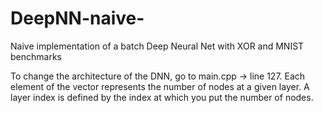 # DeepNN-naive-
Naive implementation of a batch Deep Neural Net with XOR and MNIST benchmarks

To change the architecture of the DNN, go to main.cpp -> line 127.
Each element of the vector represents the number of nodes at a given layer.
A layer index is defined by the index at which you put the number of nodes.
